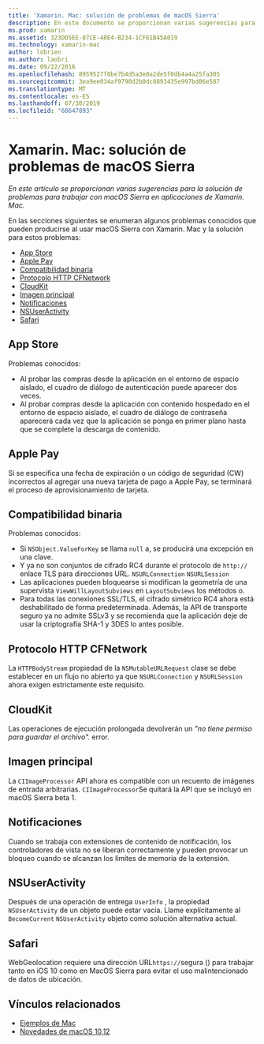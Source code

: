 ```yaml
---
title: 'Xamarin. Mac: solución de problemas de macOS Sierra'
description: En este documento se proporcionan varias sugerencias para la solución de problemas para trabajar con macOS Sierra en aplicaciones de Xamarin. Mac. Las sugerencias se relacionan con Mac App Store, Apple Pay, compatibilidad binaria, CFNetwork, CloudKit, etc.
ms.prod: xamarin
ms.assetid: 323DD5EE-87CE-48E4-B234-1CF61B45A019
ms.technology: xamarin-mac
author: lobrien
ms.author: laobri
ms.date: 09/22/2016
ms.openlocfilehash: 8959527f0be7b4d5a3e0a2de5f0db4a4a25fa305
ms.sourcegitcommit: 3ea9ee034af9790d2b0dc0893435e997bd06e587
ms.translationtype: MT
ms.contentlocale: es-ES
ms.lasthandoff: 07/30/2019
ms.locfileid: "68647893"
---
```

# <a name="xamarinmac---macos-sierra-troubleshooting"></a>Xamarin. Mac: solución de problemas de macOS Sierra

_En este artículo se proporcionan varias sugerencias para la solución de problemas para trabajar con macOS Sierra en aplicaciones de Xamarin. Mac._

En las secciones siguientes se enumeran algunos problemas conocidos que pueden producirse al usar macOS Sierra con Xamarin. Mac y la solución para estos problemas:

- [App Store](#App-Store)
- [Apple Pay](#Apple-Pay)
- [Compatibilidad binaria](#Binary-Compatibility)
- [Protocolo HTTP CFNetwork](#CFNetwork-HTTP-Protocol)
- [CloudKit](#CloudKit)
- [Imagen principal](#CoreImage)
- [Notificaciones](#Notifications)
- [NSUserActivity](#NSUserActivity)
- [Safari](#Safari)

<a name="App-Store" />

## <a name="app-store"></a>App Store

Problemas conocidos:

- Al probar las compras desde la aplicación en el entorno de espacio aislado, el cuadro de diálogo de autenticación puede aparecer dos veces.
- Al probar compras desde la aplicación con contenido hospedado en el entorno de espacio aislado, el cuadro de diálogo de contraseña aparecerá cada vez que la aplicación se ponga en primer plano hasta que se complete la descarga de contenido.

<a name="Apple-Pay" />

## <a name="apple-pay"></a>Apple Pay

Si se especifica una fecha de expiración o un código de seguridad (CW) incorrectos al agregar una nueva tarjeta de pago a Apple Pay, se terminará el proceso de aprovisionamiento de tarjeta.

<a name="Binary-Compatibility" />

## <a name="binary-compatibility"></a>Compatibilidad binaria

Problemas conocidos:

- Si `NSObject.ValueForKey` se llama `null` a, se producirá una excepción en una clave.
- Y ya no son conjuntos de cifrado RC4 durante el protocolo de `http://` enlace TLS para direcciones URL. `NSURLConnection` `NSURLSession`
- Las aplicaciones pueden bloquearse si modifican la geometría de una supervista `ViewWillLayoutSubviews` en `LayoutSubviews` los métodos o.
- Para todas las conexiones SSL/TLS, el cifrado simétrico RC4 ahora está deshabilitado de forma predeterminada. Además, la API de transporte seguro ya no admite SSLv3 y se recomienda que la aplicación deje de usar la criptografía SHA-1 y 3DES lo antes posible.

<a name="CFNetwork-HTTP-Protocol" />

## <a name="cfnetwork-http-protocol"></a>Protocolo HTTP CFNetwork

La `HTTPBodyStream` propiedad de la `NSMutableURLRequest` clase se debe establecer en un flujo no abierto ya que `NSURLConnection` y `NSURLSession` ahora exigen estrictamente este requisito.

<a name="CloudKit" />

## <a name="cloudkit"></a>CloudKit

Las operaciones de ejecución prolongada devolverán un _"no tiene permiso para guardar el archivo"._ error.

<a name="CoreImage" />

## <a name="core-image"></a>Imagen principal

La `CIImageProcessor` API ahora es compatible con un recuento de imágenes de entrada arbitrarias. `CIImageProcessor`Se quitará la API que se incluyó en macOS Sierra beta 1.

<a name="Notifications" />

## <a name="notifications"></a>Notificaciones

Cuando se trabaja con extensiones de contenido de notificación, los controladores de vista no se liberan correctamente y pueden provocar un bloqueo cuando se alcanzan los límites de memoria de la extensión.

<a name="NSUserActivity" />

## <a name="nsuseractivity"></a>NSUserActivity

Después de una operación de entrega `UserInfo` , la propiedad `NSUserActivity` de un objeto puede estar vacía. Llame explícitamente al `BecomeCurrent` `NSUserActivity` objeto como solución alternativa actual.

<a name="Safari" />

## <a name="safari"></a>Safari

WebGeolocation requiere una dirección URL`https://`segura () para trabajar tanto en iOS 10 como en MacOS Sierra para evitar el uso malintencionado de datos de ubicación.

## <a name="related-links"></a>Vínculos relacionados

- [Ejemplos de Mac](https://docs.microsoft.com/samples/browse/?products=xamarin&term=Xamarin.Mac)
- [Novedades de macOS 10,12](https://developer.apple.com/library/prerelease/content/releasenotes/MacOSX/WhatsNewInOSX/Articles/OSXv10.html#//apple_ref/doc/uid/TP40017145-SW1)

